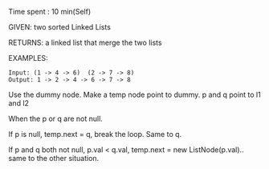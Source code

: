 Time spent : 10 min(Self)

GIVEN: two sorted Linked Lists

RETURNS: a linked list that merge the two lists

EXAMPLES:

```
Input: (1 -> 4 -> 6)  (2 -> 7 -> 8)
Output: 1 -> 2 -> 4 -> 6 -> 7 -> 8
```



Use the dummy node. Make a temp node point to dummy. p and q point to l1 and l2

When the p or q are not null.

If p is null, temp.next = q, break the loop. Same to q.

If p and q both not null, p.val < q.val, temp.next = new ListNode(p.val).. same to the other situation.

